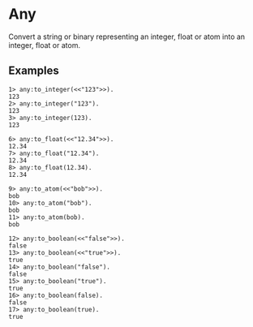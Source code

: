 # Any

Convert a string or binary representing an integer, float or atom into
an integer, float or atom.

## Examples

```shell
1> any:to_integer(<<"123">>).
123
2> any:to_integer("123").
123
3> any:to_integer(123).
123
```

```shell
6> any:to_float(<<"12.34">>).
12.34
7> any:to_float("12.34").
12.34
8> any:to_float(12.34).
12.34
```

```shell
9> any:to_atom(<<"bob">>).
bob
10> any:to_atom("bob").
bob
11> any:to_atom(bob).
bob
```

```shell
12> any:to_boolean(<<"false">>).
false
13> any:to_boolean(<<"true">>).
true
14> any:to_boolean("false").
false
15> any:to_boolean("true").
true
16> any:to_boolean(false).
false
17> any:to_boolean(true).
true
```

